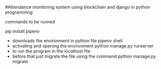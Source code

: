 #Attendance monitoring system using blockchain and django in python programming

commands to be runned

pip install pipenv
- downloads the environment in python file 
pipenv shell 
- activating and opening the environment
python manage.py runserver
- to run the program in the localhost file
- before that just migrate the file using the command
python manage.py migrate
